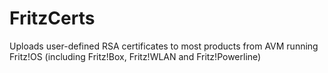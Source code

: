 # FritzCerts
Uploads user-defined RSA certificates to most products from AVM running Fritz!OS (including Fritz!Box, Fritz!WLAN and Fritz!Powerline)
